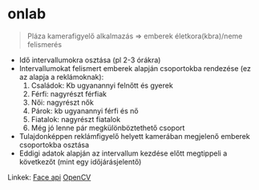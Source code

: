 # onlab
> Pláza kamerafigyelő alkalmazás => emberek életkora(kbra)/neme felismerés
- Idő intervallumokra osztása (pl 2-3 órákra)
- Intervallumokat felismert emberek alapján csoportokba rendezése (ez az alapja a reklámoknak):
	1. Családok: Kb ugyanannyi felnőtt és gyerek
	2. Férfi: nagyrészt férfiak
	3. Női: nagyrészt nők
	4. Párok: kb ugyanannyi férfi és nő
	5. Fiatalok: nagyrészt fiatalok
	6. Még jó lenne pár megkülönböztethető csoport
- Tulajdonképpen reklámfigyelő helyett kamerában megjelenő emberek csoportokba osztása
- Eddigi adatok alapján az intervallum kezdése előtt megtippeli a következőt (mint egy időjárásjelentő)

Linkek:
[Face api](https://github.com/justadudewhohacks/face-api.js)
[OpenCV](https://www.youtube.com/watch?v=oXlwWbU8l2o)
